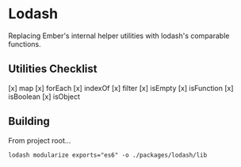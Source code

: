 # Lodash

Replacing Ember's internal helper utilities with lodash's comparable functions.

## Utilities Checklist

[x] map
[x] forEach
[x] indexOf
[x] filter
[x] isEmpty
[x] isFunction
[x] isBoolean
[x] isObject

## Building

From project root...

    lodash modularize exports="es6" -o ./packages/lodash/lib
